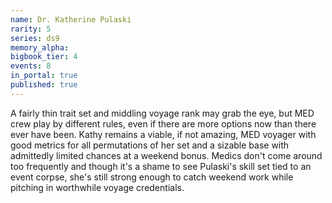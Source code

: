 ```yaml
---
name: Dr. Katherine Pulaski
rarity: 5
series: ds9
memory_alpha:
bigbook_tier: 4
events: 8
in_portal: true
published: true
---
```


A fairly thin trait set and middling voyage rank may grab the eye, but MED crew play by different rules, even if there are more options now than there ever have been. Kathy remains a viable, if not amazing, MED voyager with good metrics for all permutations of her set and a sizable base with admittedly limited chances at a weekend bonus. Medics don't come around too frequently and though it's a shame to see Pulaski's skill set tied to an event corpse, she's still strong enough to catch weekend work while pitching in worthwhile voyage credentials.
